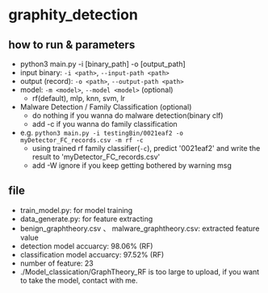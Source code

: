 # graphity_detection

## how to run & parameters
- python3 main.py -i [binary_path] -o [output_path]
- input binary: `-i <path>`, `--input-path <path>`
- output (record): `-o <path>`, `--output-path <path>` 
- model: `-m <model>`, `--model <model>` (optional)
  - rf(default), mlp, knn, svm, lr
- Malware Detection / Family Classification (optional)
  - do nothing if you wanna do malware detection(binary clf)
  - add -c if you wanna do family classification
- e.g. `python3 main.py -i testingBin/0021eaf2 -o myDetector_FC_records.csv -m rf -c`
  - using trained rf family classifier(`-c`), predict '0021eaf2' and write the result to 'myDetector_FC_records.csv'
  - add -W ignore if you keep getting bothered by warning msg

## file 
- train_model.py: for model training
- data_generate.py: for feature extracting
- benign_graphtheory.csv 、 malware_graphtheory.csv: extracted feature value
- detection model accuarcy: 98.06% (RF)
- classification model accuarcy: 97.52% (RF)
- number of feature: 23
- ./Model_classication/GraphTheory_RF is too large to upload, if you want to take the model, contact with me.
